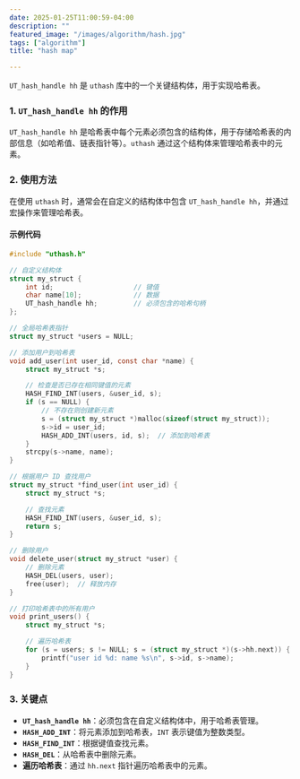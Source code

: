 ```yaml
---
date: 2025-01-25T11:00:59-04:00
description: ""
featured_image: "/images/algorithm/hash.jpg"
tags: ["algorithm"]
title: "hash map"

---
```


`UT_hash_handle hh` 是 `uthash` 库中的一个关键结构体，用于实现哈希表。

### 1. `UT_hash_handle hh` 的作用

`UT_hash_handle hh` 是哈希表中每个元素必须包含的结构体，用于存储哈希表的内部信息（如哈希值、链表指针等）。`uthash` 通过这个结构体来管理哈希表中的元素。

### 2. 使用方法

在使用 `uthash` 时，通常会在自定义的结构体中包含 `UT_hash_handle hh`，并通过宏操作来管理哈希表。

#### 示例代码

```c
#include "uthash.h"

// 自定义结构体
struct my_struct {
    int id;                    // 键值
    char name[10];             // 数据
    UT_hash_handle hh;         // 必须包含的哈希句柄
};

// 全局哈希表指针
struct my_struct *users = NULL;
```

```c
// 添加用户到哈希表
void add_user(int user_id, const char *name) {
    struct my_struct *s;

    // 检查是否已存在相同键值的元素
    HASH_FIND_INT(users, &user_id, s);
    if (s == NULL) {
        // 不存在则创建新元素
        s = (struct my_struct *)malloc(sizeof(struct my_struct));
        s->id = user_id;
        HASH_ADD_INT(users, id, s);  // 添加到哈希表
    }
    strcpy(s->name, name);
}
```

```c
// 根据用户 ID 查找用户
struct my_struct *find_user(int user_id) {
    struct my_struct *s;

    // 查找元素
    HASH_FIND_INT(users, &user_id, s);
    return s;
}
```

```c
// 删除用户
void delete_user(struct my_struct *user) {
    // 删除元素
    HASH_DEL(users, user);
    free(user);  // 释放内存
}
```

```c
// 打印哈希表中的所有用户
void print_users() {
    struct my_struct *s;

    // 遍历哈希表
    for (s = users; s != NULL; s = (struct my_struct *)(s->hh.next)) {
        printf("user id %d: name %s\n", s->id, s->name);
    }
}
```

### 3. 关键点

- **`UT_hash_handle hh`**：必须包含在自定义结构体中，用于哈希表管理。
- **`HASH_ADD_INT`**：将元素添加到哈希表，`INT` 表示键值为整数类型。
- **`HASH_FIND_INT`**：根据键值查找元素。
- **`HASH_DEL`**：从哈希表中删除元素。
- **遍历哈希表**：通过 `hh.next` 指针遍历哈希表中的元素。
